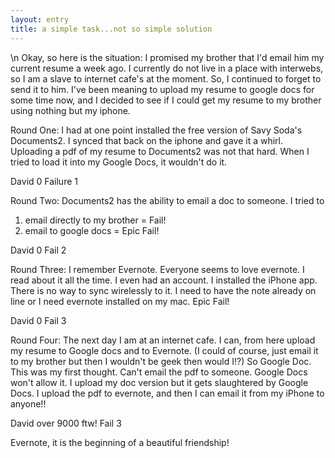```yaml
---
layout: entry
title: a simple task...not so simple solution
---
```


\n    Okay, so here is the situation:  I promised my brother that I'd email him my current resume a week ago.  I currently do not live in a place with interwebs, so I am a slave to internet cafe's at the moment.  So, I continued to forget to send it to him.  I've been meaning to upload my resume to google docs for some time now, and I decided to see if I could get my resume to my brother using nothing but my iphone.

Round One:  I had at one point installed the free version of Savy Soda's Documents2.  I synced that back on the iphone and gave it a whirl.  Uploading a pdf of my resume to Documents2 was not that hard.  When I tried to load it into my Google Docs, it wouldn't do it.

David 0 Failure 1

Round Two:  Documents2 has the ability to email a doc to someone. I tried to 
1) email directly to my brother = Fail!
2) email to google docs = Epic Fail!

David 0 Fail 2

Round Three:  I remember Evernote.  Everyone seems to love evernote.  I read about it all the time.  I even had an account.  I installed the iPhone app.  There is no way to sync wirelessly to it.  I need to have the note already on line or I need evernote installed on my mac.  Epic Fail!

David 0 Fail 3

Round Four:  The next day I am at an internet cafe.  I can, from here upload my resume to Google docs and to Evernote.  (I could of course, just email it to my brother but then I wouldn't be geek then would I!?) So Google Doc. This was my first thought.  Can't email the pdf to someone.  Google Docs won't allow it.  I upload my doc version but it gets slaughtered by Google Docs.  I upload the pdf to evernote, and then I can email it from my iPhone to anyone!! 

David over 9000 ftw! Fail 3


Evernote, it is the beginning of a beautiful friendship!
  
